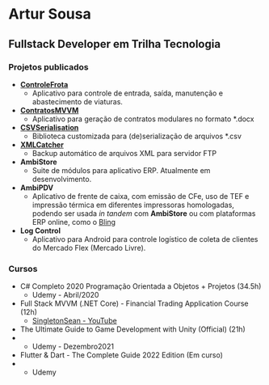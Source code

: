 
# Artur Sousa
## Fullstack Developer em Trilha Tecnologia

### Projetos publicados
 - [**ControleFrota**](https://github.com/AKANexus/ControleFrota)
	 - Aplicativo para controle de entrada, saída, manutenção e abastecimento de viaturas.
 -  [**ContratosMVVM**](https://github.com/AKANexus/ContratosMVVM)
	 - Aplicativo para geração de contratos modulares no formato *.docx
 - [**CSVSerialisation**](https://github.com/AKANexus/CSVSerialisation)
	 - Biblioteca customizada para (de)serialização de arquivos *.csv
 - [**XMLCatcher**](https://github.com/AKANexus/XMLCatcher)
	 - Backup automático de arquivos XML para servidor FTP
 - **AmbiStore**
	 - Suite de módulos para aplicativo ERP. Atualmente em desenvolvimento.
 - **AmbiPDV**
	 - Aplicativo de frente de caixa, com emissão de CFe, uso de TEF e impressão térmica em diferentes impressoras homologadas, podendo ser usada *in tandem* com **AmbiStore** ou com plataformas ERP online, como o [Bling](https://www.bling.com.br/)
 - **Log Control**
 	- Aplicativo para Android para controle logístico de coleta de clientes do Mercado Flex (Mercado Livre).

### Cursos
- C# Completo 2020 Programação Orientada a Objetos + Projetos (34.5h)
	- Udemy - Abril/2020
- Full Stack MVVM (.NET Core) - Financial Trading Application Course (12h)
	- [SingletonSean - YouTube](https://www.youtube.com/channel/UC7X9mQ_XtTYWzr9Tf_NYcIg)
- The Ultimate Guide to Game Development with Unity (Official) (21h)
- 	- Udemy - Dezembro2021
- Flutter & Dart - The Complete Guide 2022 Edition (Em curso)
- 	- Udemy
